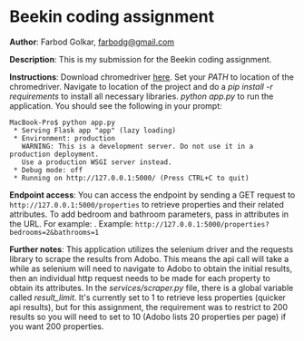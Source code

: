 # Beekin coding assignment

**Author**: Farbod Golkar, farbodg@gmail.com

**Description**: This is my submission for the Beekin coding assignment.

**Instructions**: Download chromedriver [here](https://chromedriver.chromium.org/downloads). Set your *PATH* to location of the chromedriver. Navigate to location of the project and do a *pip install -r requirements* to install all necessary libraries. *python app.py* to run the application. You should see the following in your prompt:
```
MacBook-Pro$ python app.py 
 * Serving Flask app "app" (lazy loading)
 * Environment: production
   WARNING: This is a development server. Do not use it in a production deployment.
   Use a production WSGI server instead.
 * Debug mode: off
 * Running on http://127.0.0.1:5000/ (Press CTRL+C to quit)
```
**Endpoint access**: You can access the endpoint by sending a GET request to ```http://127.0.0.1:5000/properties``` to retrieve properties and their related attributes. To add bedroom and bathroom parameters, pass in attributes in the URL. For example: . Example: ```http://127.0.0.1:5000/properties?bedrooms=2&bathrooms=1```

**Further notes**: This application utilizes the selenium driver and the requests library to scrape the results from Adobo. This means the api call will take a while as selenium will need to navigate to Adobo to obtain the initial results, then an individual http request needs to be made for each property to obtain its attributes. In the *services/scraper.py* file, there is a global variable called *result_limit*. It's currently set to 1 to retrieve less properties (quicker api results), but for this assignment, the requirement was to restrict to 200 results so you will need to set to 10 (Adobo lists 20 properties per page) if you want 200 properties.